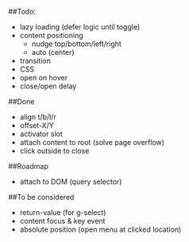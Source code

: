 ##Todo:
- lazy loading (defer logic until toggle)
- content positioning
    - nudge top/bottom/left/right
    - auto (center)
- transition
- CSS
- open on hover
- close/open delay

##Done
- align t/b/l/r
- offset-X/Y
- activator slot
- attach content to root (solve page overflow)
- click outside to close

##Roadmap
- attach to DOM (query selector)

##To be considered
- return-value (for g-select)
- content focus & key event
- absolute position (open menu at clicked location)
